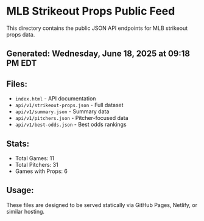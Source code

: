 # MLB Strikeout Props Public Feed

This directory contains the public JSON API endpoints for MLB strikeout props data.

## Generated: Wednesday, June 18, 2025 at 09:18 PM EDT

## Files:
- `index.html` - API documentation
- `api/v1/strikeout-props.json` - Full dataset
- `api/v1/summary.json` - Summary data
- `api/v1/pitchers.json` - Pitcher-focused data  
- `api/v1/best-odds.json` - Best odds rankings

## Stats:
- Total Games: 11
- Total Pitchers: 31
- Games with Props: 6

## Usage:
These files are designed to be served statically via GitHub Pages, Netlify, or similar hosting.
